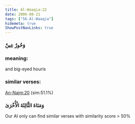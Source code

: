 ```yaml
---
title: Al-Waaqia:22
date: 2006-08-21
tags: ["56.Al-Waaqia"]
hidemeta: true 
ShowPostNavLinks: true 
---
```

### وَحُورٌ عِينٌ
### meaning: 
and big-eyed houris
### similar verses: 

[An-Najm:20](/53/20) (sim:51.1%)

### وَمَنَاةَ الثَّالِثَةَ الْأُخْرَىٰ

Our AI only can find similar verses with similarity score > 50% 



